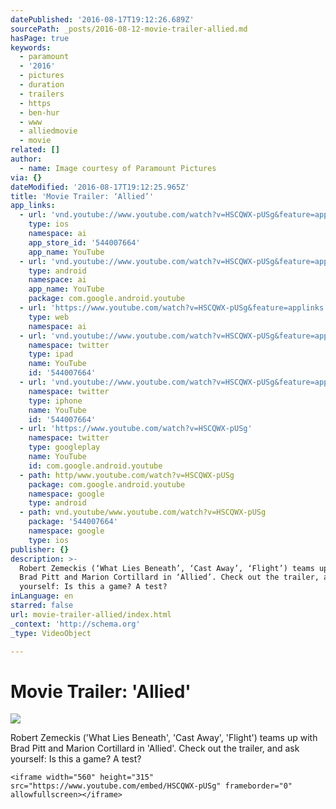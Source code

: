 ```yaml
---
datePublished: '2016-08-17T19:12:26.689Z'
sourcePath: _posts/2016-08-12-movie-trailer-allied.md
hasPage: true
keywords:
  - paramount
  - '2016'
  - pictures
  - duration
  - trailers
  - https
  - ben-hur
  - www
  - alliedmovie
  - movie
related: []
author:
  - name: Image courtesy of Paramount Pictures
via: {}
dateModified: '2016-08-17T19:12:25.965Z'
title: 'Movie Trailer: ‘Allied’'
app_links:
  - url: 'vnd.youtube://www.youtube.com/watch?v=HSCQWX-pUSg&feature=applinks'
    type: ios
    namespace: ai
    app_store_id: '544007664'
    app_name: YouTube
  - url: 'vnd.youtube://www.youtube.com/watch?v=HSCQWX-pUSg&feature=applinks'
    type: android
    namespace: ai
    app_name: YouTube
    package: com.google.android.youtube
  - url: 'https://www.youtube.com/watch?v=HSCQWX-pUSg&feature=applinks'
    type: web
    namespace: ai
  - url: 'vnd.youtube://www.youtube.com/watch?v=HSCQWX-pUSg&feature=applinks'
    namespace: twitter
    type: ipad
    name: YouTube
    id: '544007664'
  - url: 'vnd.youtube://www.youtube.com/watch?v=HSCQWX-pUSg&feature=applinks'
    namespace: twitter
    type: iphone
    name: YouTube
    id: '544007664'
  - url: 'https://www.youtube.com/watch?v=HSCQWX-pUSg'
    namespace: twitter
    type: googleplay
    name: YouTube
    id: com.google.android.youtube
  - path: http/www.youtube.com/watch?v=HSCQWX-pUSg
    package: com.google.android.youtube
    namespace: google
    type: android
  - path: vnd.youtube/www.youtube.com/watch?v=HSCQWX-pUSg
    package: '544007664'
    namespace: google
    type: ios
publisher: {}
description: >-
  Robert Zemeckis (‘What Lies Beneath’, ‘Cast Away’, ‘Flight’) teams up with
  Brad Pitt and Marion Cortillard in ‘Allied’. Check out the trailer, and ask
  yourself: Is this a game? A test?
inLanguage: en
starred: false
url: movie-trailer-allied/index.html
_context: 'http://schema.org'
_type: VideoObject

---
```

# Movie Trailer: 'Allied'
![](https://the-grid-user-content.s3-us-west-2.amazonaws.com/387c8ecd-5d80-4a4e-ada6-538a2b6738ec.jpg)

Robert Zemeckis ('What Lies Beneath', 'Cast Away', 'Flight') teams up with Brad Pitt and Marion Cortillard in 'Allied'. Check out the trailer, and ask yourself: Is this a game? A test?

    <iframe width="560" height="315" src="https://www.youtube.com/embed/HSCQWX-pUSg" frameborder="0" allowfullscreen></iframe>